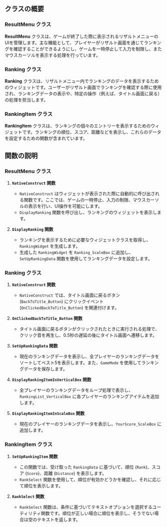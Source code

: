 ## クラスの概要

### ResultMenu クラス
**ResultMenu** クラスは、ゲームが終了した際に表示されるリザルトメニューのUIを管理します。主な機能として、プレイヤーがリザルト画面を通じてランキングを確認することができるようにし、ゲームを一時停止して入力を制限し、またマウスカーソルを表示する処理を行っています。

### Ranking クラス
**Ranking** クラスは、リザルトメニュー内でランキングのデータを表示するためのウィジェットです。ユーザーがリザルト画面でランキングを確認する際に使用され、ランキングデータの表示や、特定の操作（例えば、タイトル画面に戻る）の処理を担当します。

### RankingItem クラス
**RankingItem** クラスは、ランキングの個々のエントリーを表示するためのウィジェットです。ランキングの順位、スコア、距離などを表示し、これらのデータを設定するための関数が含まれています。

## 関数の説明

### ResultMenu クラス

1. **`NativeConstruct` 関数**
   - `NativeConstruct` はウィジェットが表示された際に自動的に呼び出される関数です。ここでは、ゲームの一時停止、入力の制限、マウスカーソルの表示を行い、UI操作を可能にします。
   - `DisplayRanking` 関数を呼び出し、ランキングのウィジェットを表示します。

2. **`DisplayRanking` 関数**
   - ランキングを表示するために必要なウィジェットクラスを取得し、`RankingWidget` を生成します。
   - 生成した `RankingWidget` を `Ranking_ScaleBox` に追加し、`SetUpRankingData` 関数を使用してランキングデータを設定します。

### Ranking クラス

1. **`NativeConstruct` 関数**
   - `NativeConstruct` では、タイトル画面に戻るボタン (`BackToTitle_Button`) にクリックイベント (`OnClickedBackToTitle_Button`) を関連付けます。

2. **`OnClickedBackToTitle_Button` 関数**
   - タイトル画面に戻るボタンがクリックされたときに実行される処理で、クリック音を再生し、0.5秒の遅延の後にタイトル画面へ遷移します。

3. **`SetUpRankingData` 関数**
   - 現在のランキングデータを表示し、全プレイヤーのランキングデータをソートしてベスト5を表示します。また、`GameMode` を使用してランキングデータを保存します。

4. **`DisplayRankingItemInVerticalBox` 関数**
   - 全プレイヤーのランキングデータをループ処理で表示し、`RankingList_VerticalBox` に各プレイヤーのランキングアイテムを追加します。

5. **`DisplayRankingItemInScaleBox` 関数**
   - 現在のプレイヤーのランキングデータを表示し、`YourScore_ScaleBox` に追加します。

### RankingItem クラス

1. **`SetUpRankingItem` 関数**
   - この関数では、受け取った `RankingData` に基づいて、順位 (`Rank`)、スコア (`Score`)、距離 (`Distance`) を表示します。
   - `RankSelect` 関数を使用して、順位が有効かどうかを確認し、それに応じて順位を表示します。

2. **`RankSelect` 関数**
   - `RankSelect` 関数は、条件に基づいてテキストオプションを選択するユーティリティ関数です。順位が正しい場合に順位を表示し、そうでない場合は空のテキストを返します。